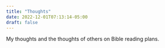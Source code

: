 ```yaml
---
title: "Thoughts"
date: 2022-12-01T07:13:14-05:00
draft: false
---
```

My thoughts and the thoughts of others on Bible reading plans.